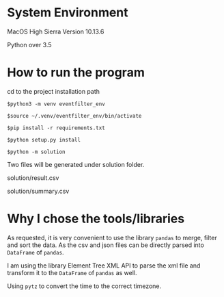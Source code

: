 # System Environment
MacOS High Sierra Version 10.13.6 

Python over 3.5

# How to run the program

cd to the project installation path

```
$python3 -m venv eventfilter_env

$source ~/.venv/eventfilter_env/bin/activate

$pip install -r requirements.txt

$python setup.py install

$python -m solution
```

Two files will be generated under solution folder.

solution/result.csv

solution/summary.csv

# Why I chose the tools/libraries
As requested,
it is very convenient to use the library `pandas` to merge, filter and sort the data.
As the csv and json files can be directly parsed into `DataFrame` of `pandas`.

I am using the library Element Tree XML API to parse the xml file and transform it
to the `DataFrame` of `pandas` as well.

Using `pytz` to convert the time to the correct timezone. 
